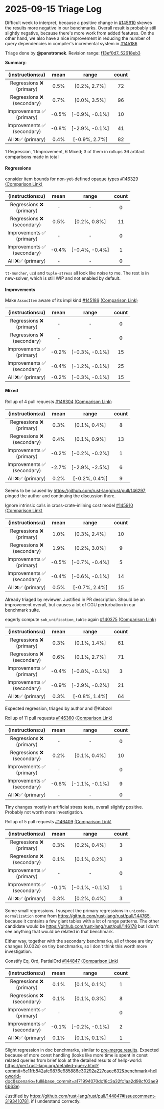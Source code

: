 # 2025-09-15 Triage Log

Difficult week to interpret, because a positive change in [#145910](https://github.com/rust-lang/rust/pull/145910) skewes the results more negative in our benchmarks. Overall result is probably still slightly negative, because there's more work from added features. On the other hand, we also have a nice improvement in reducing the number of query dependencies in compiler's incremental system in [#145186](https://github.com/rust-lang/rust/pull/145186).

Triage done by **@panstromek**.
Revision range: [f13ef0d7..52618eb3](https://perf.rust-lang.org/?start=f13ef0d75d834c826c9479a5d244bcfb9891df45&end=52618eb338609df44978b0ca4451ab7941fd1c7a&absolute=false&stat=instructions%3Au)

**Summary**:

| (instructions:u)                   | mean  | range          | count |
|:----------------------------------:|:-----:|:--------------:|:-----:|
| Regressions ❌ <br /> (primary)    | 0.5%  | [0.2%, 2.7%]   | 72    |
| Regressions ❌ <br /> (secondary)  | 0.7%  | [0.0%, 3.5%]   | 96    |
| Improvements ✅ <br /> (primary)   | -0.5% | [-0.9%, -0.1%] | 10    |
| Improvements ✅ <br /> (secondary) | -0.8% | [-2.9%, -0.1%] | 41    |
| All ❌✅ (primary)                 | 0.4%  | [-0.9%, 2.7%]  | 82    |


1 Regression, 1 Improvement, 6 Mixed; 3 of them in rollups
36 artifact comparisons made in total

#### Regressions

consider item bounds for non-yet-defined opaque types [#146329](https://github.com/rust-lang/rust/pull/146329) [(Comparison Link)](https://perf.rust-lang.org/compare.html?start=408eacfb95ea19e248c0fe5e377980bc00682c1b&end=a171994070dc18c3a32fc1aa2d98cf03ae96b63e&stat=instructions:u)

| (instructions:u)                   | mean  | range          | count |
|:----------------------------------:|:-----:|:--------------:|:-----:|
| Regressions ❌ <br /> (primary)    | -     | -              | 0     |
| Regressions ❌ <br /> (secondary)  | 0.5%  | [0.2%, 0.8%]   | 11    |
| Improvements ✅ <br /> (primary)   | -     | -              | 0     |
| Improvements ✅ <br /> (secondary) | -0.4% | [-0.4%, -0.4%] | 1     |
| All ❌✅ (primary)                 | -     | -              | 0     |

`tt-muncher`, `ucd` and `tuple-stress` all look like noise to me. The rest is in new-solver, which is still WIP and not enabled by default.

#### Improvements

Make `AssocItem` aware of its impl kind [#145186](https://github.com/rust-lang/rust/pull/145186) [(Comparison Link)](https://perf.rust-lang.org/compare.html?start=b50f345a2f3f49764024cabc30ef99e15c0240f7&end=637b50be01093962ac6f4432d6881ab41d6d90b4&stat=instructions:u)

| (instructions:u)                   | mean  | range          | count |
|:----------------------------------:|:-----:|:--------------:|:-----:|
| Regressions ❌ <br /> (primary)    | -     | -              | 0     |
| Regressions ❌ <br /> (secondary)  | -     | -              | 0     |
| Improvements ✅ <br /> (primary)   | -0.2% | [-0.3%, -0.1%] | 15    |
| Improvements ✅ <br /> (secondary) | -0.4% | [-1.2%, -0.1%] | 25    |
| All ❌✅ (primary)                 | -0.2% | [-0.3%, -0.1%] | 15    |


#### Mixed

Rollup of 4 pull requests [#146304](https://github.com/rust-lang/rust/pull/146304) [(Comparison Link)](https://perf.rust-lang.org/compare.html?start=23718020b12d7e5a54f82a19910e8356ee719667&end=12eb345e5593a10e61b4aef766076c8bd552fea6&stat=instructions:u)

| (instructions:u)                   | mean  | range          | count |
|:----------------------------------:|:-----:|:--------------:|:-----:|
| Regressions ❌ <br /> (primary)    | 0.3%  | [0.1%, 0.4%]   | 8     |
| Regressions ❌ <br /> (secondary)  | 0.4%  | [0.1%, 0.9%]   | 13    |
| Improvements ✅ <br /> (primary)   | -0.2% | [-0.2%, -0.2%] | 1     |
| Improvements ✅ <br /> (secondary) | -2.7% | [-2.9%, -2.5%] | 6     |
| All ❌✅ (primary)                 | 0.2%  | [-0.2%, 0.4%]  | 9     |

Seems to be caused by https://github.com/rust-lang/rust/pull/146297, pinged the author and continuing the discussion there.

Ignore intrinsic calls in cross-crate-inlining cost model [#145910](https://github.com/rust-lang/rust/pull/145910) [(Comparison Link)](https://perf.rust-lang.org/compare.html?start=2f3f27bf79ec147fec9d2e7980605307a74067f4&end=a09fbe2c8372643a27a8082236120f95ed4e6bba&stat=instructions:u)

| (instructions:u)                   | mean  | range          | count |
|:----------------------------------:|:-----:|:--------------:|:-----:|
| Regressions ❌ <br /> (primary)    | 1.0%  | [0.3%, 2.4%]   | 10    |
| Regressions ❌ <br /> (secondary)  | 1.9%  | [0.2%, 3.0%]   | 9     |
| Improvements ✅ <br /> (primary)   | -0.5% | [-0.7%, -0.4%] | 5     |
| Improvements ✅ <br /> (secondary) | -0.4% | [-0.6%, -0.1%] | 14    |
| All ❌✅ (primary)                 | 0.5%  | [-0.7%, 2.4%]  | 15    |

Already triaged by reviewer. Justified in PR description. Should be an improvement overall, but causes a lot of CGU perturbation in our benchmark suite.

eagerly compute `sub_unification_table` again [#140375](https://github.com/rust-lang/rust/pull/140375) [(Comparison Link)](https://perf.rust-lang.org/compare.html?start=a78f9aa87fa828ad4a5c11f1e3b93e94d9352ad6&end=9c27f27ea3bab79a2fec827ef3ae0009959d60f4&stat=instructions:u)

| (instructions:u)                   | mean  | range          | count |
|:----------------------------------:|:-----:|:--------------:|:-----:|
| Regressions ❌ <br /> (primary)    | 0.3%  | [0.1%, 1.4%]   | 61    |
| Regressions ❌ <br /> (secondary)  | 0.6%  | [0.1%, 2.7%]   | 71    |
| Improvements ✅ <br /> (primary)   | -0.4% | [-0.8%, -0.1%] | 3     |
| Improvements ✅ <br /> (secondary) | -0.9% | [-2.9%, -0.2%] | 21    |
| All ❌✅ (primary)                 | 0.3%  | [-0.8%, 1.4%]  | 64    |

Expected regression, triaged by author and @Kobzol

Rollup of 11 pull requests [#146360](https://github.com/rust-lang/rust/pull/146360) [(Comparison Link)](https://perf.rust-lang.org/compare.html?start=fefce3cecd63cebf2d7c9aa3dd90a84379fcfa1a&end=be8de5d6a0fc5cb2924e174a809a0aff303f281a&stat=instructions:u)

| (instructions:u)                   | mean  | range          | count |
|:----------------------------------:|:-----:|:--------------:|:-----:|
| Regressions ❌ <br /> (primary)    | -     | -              | 0     |
| Regressions ❌ <br /> (secondary)  | 0.2%  | [0.1%, 0.4%]   | 10    |
| Improvements ✅ <br /> (primary)   | -     | -              | 0     |
| Improvements ✅ <br /> (secondary) | -0.6% | [-1.1%, -0.1%] | 9     |
| All ❌✅ (primary)                 | -     | -              | 0     |

Tiny changes mostly in artificial stress tests, overall slightly positive. Probably not worth more investigation.

Rollup of 5 pull requests [#146409](https://github.com/rust-lang/rust/pull/146409) [(Comparison Link)](https://perf.rust-lang.org/compare.html?start=7ad23f43a225546c095123de52cc07d8719f8e2b&end=565a9ca63e9df4b223fed0da01f15e578acfb538&stat=instructions:u)

| (instructions:u)                   | mean  | range          | count |
|:----------------------------------:|:-----:|:--------------:|:-----:|
| Regressions ❌ <br /> (primary)    | 0.3%  | [0.2%, 0.4%]   | 3     |
| Regressions ❌ <br /> (secondary)  | 0.1%  | [0.1%, 0.2%]   | 3     |
| Improvements ✅ <br /> (primary)   | -     | -              | 0     |
| Improvements ✅ <br /> (secondary) | -0.1% | [-0.1%, -0.1%] | 1     |
| All ❌✅ (primary)                 | 0.3%  | [0.2%, 0.4%]   | 3     |

Some small regressions. I suspect the primary regressions in `unicode-normalization` come from https://github.com/rust-lang/rust/pull/144765, because it contains a few giant tables with a lot of range patterns. The other candidate would be https://github.com/rust-lang/rust/pull/146178 but I don't see anything that would be related in that benchmark.

Either way, together with the secondary benchmarks, all of those are tiny changes (0.002s) on tiny benchmarks, so I don't think this worth more investigation.

Constify Eq, Ord, PartialOrd [#144847](https://github.com/rust-lang/rust/pull/144847) [(Comparison Link)](https://perf.rust-lang.org/compare.html?start=a171994070dc18c3a32fc1aa2d98cf03ae96b63e&end=5c11fb842afc9876e985886c30292a227caee632&stat=instructions:u)

| (instructions:u)                   | mean  | range          | count |
|:----------------------------------:|:-----:|:--------------:|:-----:|
| Regressions ❌ <br /> (primary)    | 0.1%  | [0.1%, 0.1%]   | 1     |
| Regressions ❌ <br /> (secondary)  | 0.1%  | [0.1%, 0.3%]   | 8     |
| Improvements ✅ <br /> (primary)   | -     | -              | 0     |
| Improvements ✅ <br /> (secondary) | -0.1% | [-0.2%, -0.1%] | 2     |
| All ❌✅ (primary)                 | 0.1%  | [0.1%, 0.1%]   | 1     |

Slight regression in doc benchmarks, similar to [pre-merge results](https://github.com/rust-lang/rust/pull/144847#issuecomment-3189779391). Expected because of more const handling (looks like more time is spent in const related queries from brief look at the detailed results of hellp-world: https://perf.rust-lang.org/detailed-query.html?commit=5c11fb842afc9876e985886c30292a227caee632&benchmark=helloworld-doc&scenario=full&base_commit=a171994070dc18c3a32fc1aa2d98cf03ae96b63e)

Justified by https://github.com/rust-lang/rust/pull/144847#issuecomment-3193410781, if I understand correctly.
